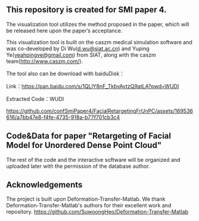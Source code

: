 
## This repository is created for SMI paper 4.

The visualization tool utilizes the method proposed in the paper, which will be released here upon the paper’s acceptance.

This visualization tool is built on the caszm medical simulation software and was co-developed by Di Wu(d.wu@siat.ac.cn) and Yuping Ye(yeahpingye@gmail.com) from SIAT, along with the caszm team(http://www.caszm.com/).

The tool also can be download with baiduDisk：

Link：https://pan.baidu.com/s/1QLlY8nF_TkbvAytzQ9atLA?pwd=WUDI 

Extracted Code：WUDI 


https://github.com/confSmiPaper4/FacialRetargetingFrUnPC/assets/169536616/a7bb47e8-f4fe-4735-918a-b77f701cb3c4






## Code&Data for paper "Retargeting of Facial Model for Unordered  Dense Point Cloud"

The rest of the code and the interactive software will be organized and uploaded later with the permission of the database author.

## Acknowledgements

The project is built upon Deformation-Transfer-Matlab. We thank Deformation-Transfer-Matlab's authors for their excellent work and repository.
https://github.com/SuwoongHeo/Deformation-Transfer-Matlab



